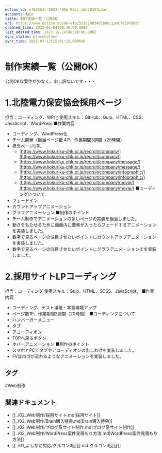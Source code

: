 ```yaml
---
notion_id: ef62553c-2983-405b-90c1-a0c70197ddac
account: Main
title: 制作実績一覧（公開OK）
url: https://www.notion.so/OK-ef62553c2983405b90c1a0c70197ddac
created_time: 2023-02-04T10:40:00.000Z
last_edited_time: 2023-10-14T06:26:00.000Z
sync_status: placeholder
sync_time: 2025-07-12T15:01:15.080936
---
```

# 制作実績一覧（公開OK）

公開OKな案件が少なく、申し訳ないです・・・
# 1.北陸電力保安協会採用ページ
担当：コーディング、WP化
使用スキル：GitHub、Gulp、HTML、CSS、JavaScript、WordPress
■作業内容
- コーディング、WordPress化
- チーム開発（担当ページ数４P、作業期間3週間（25時間）
- 担当ページURL
  - [https://www.hokuriku-dhk.or.jp/recruit/company/](https://www.hokuriku-dhk.or.jp/recruit/company/)
  - [https://www.hokuriku-dhk.or.jp/recruit/company/message/](https://www.hokuriku-dhk.or.jp/recruit/company/message/)
  - [https://www.hokuriku-dhk.or.jp/recruit/company/infographic/](https://www.hokuriku-dhk.or.jp/recruit/company/infographic/)
  - [https://www.hokuriku-dhk.or.jp/recruit/company/movie/](https://www.hokuriku-dhk.or.jp/recruit/company/movie/)
■コーディングについて
- フェードイン
- カウントアップアニメーション
- グラフアニメーション
■制作のポイント
- チーム制作でアニメーションの多いページの実装を担当しました。
- 動きをもたせるために画面内に要素が入ったらフェードするアニメーションを実装しました。
- 数字で見るページの注目させたいポイントにカウントアップアニメーションを実装しました。
- 数字で見るページの注目させたいポイントにグラフアニメーションでを実装しました。
# 2.採用サイトLPコーディング
担当：コーディング
使用スキル：Gulp、HTML、SCSS、JavaScript、
■作業内容
- コーディング、テスト環境・本番環境アップ
- ページ数1P、作業期間2週間（20時間）
■コーディングについて
- ハンバーガーメニュー
- タブ
- アコーディオン
- TOPへ戻るボタン
- ホバーアニメーション
■制作のポイント
- スマホとPCでタブやアコーディオンの出しわけを実装しました。
- FVはロゴが流れるようなアニメーションを実装しました。

## タグ

#Web制作 

## 関連ドキュメント

- [[../02_Web制作/採用サイト.md|採用サイト]]
- [[../02_Web制作/Brain購入特典.md|Brain購入特典]]
- [[../02_Web制作/ブログ系サイト制作.md|ブログ系サイト制作]]
- [[../02_Web制作/WordPress案件見積もり方法.md|WordPress案件見積もり方法]]
- [[../01_よしなに対応/グルコン3回目.md|グルコン3回目]]
